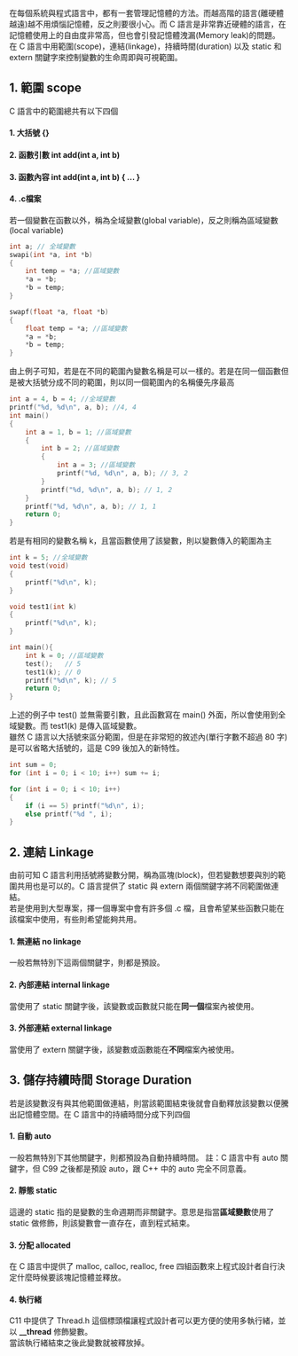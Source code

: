 在每個系統與程式語言中，都有一套管理記憶體的方法。而越高階的語言(離硬體越遠)越不用煩惱記憶體，反之則要很小心。而 C 語言是非常靠近硬體的語言，在記憶體使用上的自由度非常高，但也會引發記憶體洩漏(Memory leak)的問題。\
在 C 語言中用範圍(scope)，連結(linkage)，持續時間(duration) 以及 static 和 extern 關鍵字來控制變數的生命周即與可視範圍。
## 1. 範圍 scope
C 語言中的範圍總共有以下四個
#### 1. 大括號 {}
#### 2. 函數引數 int add(int a, int b)
#### 3. 函數內容 int add(int a, int b) { ... }
#### 4. .c檔案
若一個變數在函數以外，稱為全域變數(global variable)，反之則稱為區域變數(local variable)
```C
int a; // 全域變數
swapi(int *a, int *b)
{
    int temp = *a; //區域變數
    *a = *b;
    *b = temp;
}

swapf(float *a, float *b)
{
    float temp = *a; //區域變數
    *a = *b;
    *b = temp;
}
```
由上例子可知，若是在不同的範圍內變數名稱是可以一樣的。若是在同一個函數但是被大括號分成不同的範圍，則以同一個範圍內的名稱優先序最高
```C
int a = 4, b = 4; //全域變數
printf("%d, %d\n", a, b); //4, 4
int main()
{
    int a = 1, b = 1; //區域變數
    {
        int b = 2; //區域變數
        {
            int a = 3; //區域變數
            printf("%d, %d\n", a, b); // 3, 2
        }
        printf("%d, %d\n", a, b); // 1, 2
    }
    printf("%d, %d\n", a, b); // 1, 1
    return 0;
}
```
若是有相同的變數名稱 k，且當函數使用了該變數，則以變數傳入的範圍為主
```C
int k = 5; //全域變數
void test(void)
{
    printf("%d\n", k);
}

void test1(int k)
{
    printf("%d\n", k);
}

int main(){
    int k = 0; //區域變數
    test();   // 5
    test1(k); // 0
    printf("%d\n", k); // 5
    return 0;
}
```
上述的例子中 test() 並無需要引數，且此函數寫在 main() 外面，所以會使用到全域變數。而 test1(k) 是傳入區域變數。\
雖然 C 語言以大括號來區分範圍，但是在非常短的敘述內(單行字數不超過 80 字)是可以省略大括號的，這是 C99 後加入的新特性。
```C
int sum = 0;
for (int i = 0; i < 10; i++) sum += i;

for (int i = 0; i < 10; i++) 
{
    if (i == 5) printf("%d\n", i);
    else printf("%d ", i);
}
```

## 2. 連結 Linkage
由前可知 C 語言利用括號將變數分開，稱為區塊(block)，但若變數想要與別的範圍共用也是可以的。C 語言提供了 static 與 extern 兩個關鍵字將不同範圍做連結。\
若是使用到大型專案，擇一個專案中會有許多個 .c 檔，且會希望某些函數只能在該檔案中使用，有些則希望能夠共用。
#### 1. 無連結 no linkage
一般若無特別下這兩個關鍵字，則都是預設。
#### 2. 內部連結 internal linkage
當使用了 static 關鍵字後，該變數或函數就只能在**同一個**檔案內被使用。
#### 3. 外部連結 external linkage
當使用了 extern 關鍵字後，該變數或函數能在**不同**檔案內被使用。

## 3. 儲存持續時間 Storage Duration
若是該變數沒有與其他範圍做連結，則當該範圍結束後就會自動釋放該變數以便騰出記憶體空間。在 C 語言中的持續時間分成下列四個
#### 1. 自動 auto
一般若無特別下其他關鍵字，則都預設為自動持續時間。
註：C 語言中有 auto 關鍵字，但 C99 之後都是預設 auto，跟 C++ 中的 auto 完全不同意義。
#### 2. 靜態 static
這邊的 static 指的是變數的生命週期而非關鍵字。意思是指當**區域變數**使用了 static 做修飾，則該變數會一直存在，直到程式結束。
#### 3. 分配 allocated
在 C 語言中提供了 malloc, calloc, realloc, free 四組函數來上程式設計者自行決定什麼時候要該塊記憶體並釋放。
#### 4. 執行緒
C11 中提供了 Thread.h 這個標頭檔讓程式設計者可以更方便的使用多執行緒，並以 **__thread** 修飾變數。\
當該執行緒結束之後此變數就被釋放掉。

